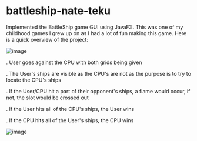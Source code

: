 # battleship-nate-teku
Implemented the BattleShip game GUI using JavaFX. This was one of my childhood games I grew up on as I had a lot of fun making this game. 
Here is a quick overview of the project:

 ![image](https://user-images.githubusercontent.com/80705261/147375365-24be465d-c6d0-4bd8-a5a1-4343fcb7cd0e.png)


 . User goes against the CPU with both grids being given
 
 . The User's ships are visible as the CPU's are not as the purpose is to try to locate the CPU's ships
 
 . If the User/CPU hit a part of their opponent's ships, a flame would occur, if not, the slot would be crossed out
 
 . If the User hits all of the CPU's ships, the User wins
 
 . If the CPU hits all of the User's ships, the CPU wins
 
![image](https://user-images.githubusercontent.com/80705261/147375378-1af36626-fe24-455c-a22c-aeb9c9565af9.png)
